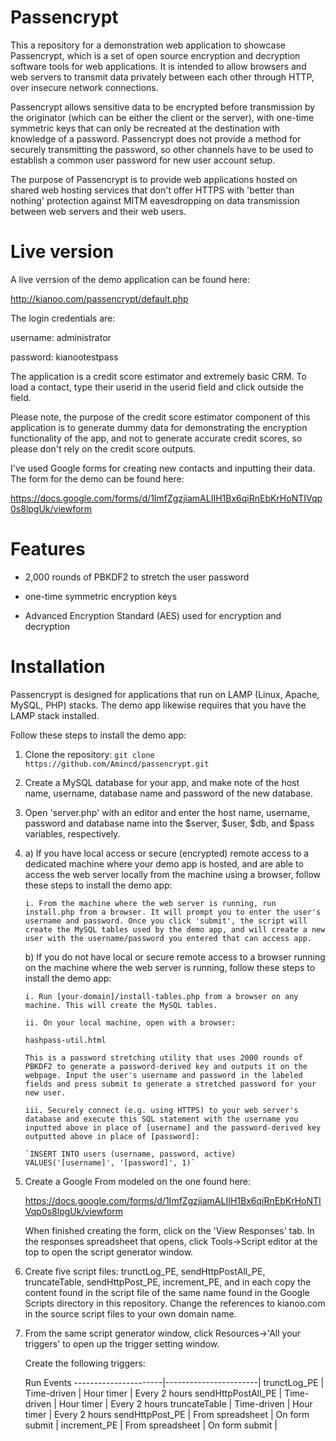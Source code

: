 # Passencrypt

This a repository for a demonstration web application to showcase Passencrypt, which is a set of open source encryption and decryption software tools for web applications. It is intended to allow browsers and web servers to transmit data privately between each other through HTTP, over insecure network connections.

Passencrypt allows sensitive data to be encrypted before transmission by the originator (which can be either the client or the server), with one-time symmetric keys that can only be recreated at the destination with knowledge of a password. Passencrypt does not provide a method for securely transmitting the password, so other channels have to be used to establish a common user password for new user account setup.

The purpose of Passencrypt is to provide web applications hosted on shared web hosting services that don't offer HTTPS with 'better than nothing' protection against MITM eavesdropping on data transmission between web servers and their web users.

# Live version 

A live verrsion of the demo application can be found here:

http://kianoo.com/passencrypt/default.php

The login credentials are:

username: administrator

password: kianootestpass

The application is a credit score estimator and extremely basic CRM. To load a contact, type their userid in the userid field and click outside the field.

Please note, the purpose of the credit score estimator component of this application is to generate dummy data for demonstrating the encryption functionality of the app, and not to generate accurate credit scores, so please don't rely on the credit score outputs.

I've used Google forms for creating new contacts and inputting their data. The form for the demo can be found here:

https://docs.google.com/forms/d/1ImfZgzjiamALIIH1Bx6qiRnEbKrHoNTIVqp0s8lpgUk/viewform

# Features

* 2,000 rounds of PBKDF2 to stretch the user password

* one-time symmetric encryption keys

* Advanced Encryption Standard (AES) used for encryption and decryption

# Installation

Passencrypt is designed for applications that run on LAMP (Linux, Apache, MySQL, PHP) stacks. The demo app likewise requires that you have the LAMP stack installed.

Follow these steps to install the demo app:

1. Clone the repository: `git clone https://github.com/Amincd/passencrypt.git`

2. Create a MySQL database for your app, and make note of the host name, username, database name and password of the new database.

3. Open 'server.php' with an editor and enter the host name, username, password and database name into the $server, $user, $db, and $pass variables, respectively.

4. 	a) If you have local access or secure (encrypted) remote access to a dedicated machine where your demo app is hosted, and are able to access the web server locally from the machine using a browser, follow these steps to install the demo app:

		i. From the machine where the web server is running, run install.php from a browser. It will prompt you to enter the user's username and password. Once you click 'submit', the script will create the MySQL tables used by the demo app, and will create a new user with the username/password you entered that can access app.

	b) If you do not have local or secure remote access to a browser running on the machine where the web server is running, follow these steps to install the demo app:

		i. Run [your-domain]/install-tables.php from a browser on any machine. This will create the MySQL tables. 

		ii. On your local machine, open with a browser:

		hashpass-util.html

		This is a password stretching utility that uses 2000 rounds of PBKDF2 to generate a password-derived key and outputs it on the webpage. Input the user's username and password in the labeled fields and press submit to generate a stretched password for your new user. 

		iii. Securely connect (e.g. using HTTPS) to your web server's database and execute this SQL statement with the username you inputted above in place of [username] and the password-derived key outputted above in place of [password]:

		`INSERT INTO users (username, password, active) VALUES('[username]', '[password]', 1)`

5. Create a Google From modeled on the one found here: 

	https://docs.google.com/forms/d/1ImfZgzjiamALIIH1Bx6qiRnEbKrHoNTIVqp0s8lpgUk/viewform

	When finished creating the form, click on the 'View Responses' tab. In the responses spreadsheet that opens, click Tools->Script editor at the top to open the script generator window. 

6. Create five script files: trunctLog_PE, sendHttpPostAll_PE, truncateTable, sendHttpPost_PE, increment_PE, and in each copy the content found in the script file of the same name found in the Google Scripts directory in this repository. Change the references to kianoo.com in the source script files to your own domain name.

7. From the same script generator window, click Resources->'All your triggers' to open up the trigger setting window. 

	Create the following triggers:

	Run			Events
	----------------------|-----------------------|
	trunctLog_PE	      |	Time-driven	      |	Hour timer     | Every 2 hours
	sendHttpPostAll_PE    |	Time-driven	      |	Hour timer     | Every 2 hours
	truncateTable	      |	Time-driven	      |	Hour timer     | Every 2 hours
	sendHttpPost_PE	      |	From spreadsheet      |	On form submit |
	increment_PE	      |	From spreadsheet      |	On form submit |	



